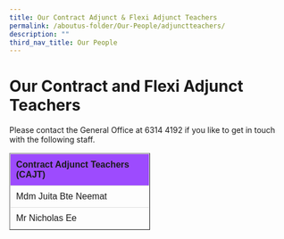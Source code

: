 ```yaml
---
title: Our Contract Adjunct & Flexi Adjunct Teachers
permalink: /aboutus-folder/Our-People/adjunctteachers/
description: ""
third_nav_title: Our People
---
```

# Our Contract and Flexi Adjunct Teachers

Please contact the General Office at 6314 4192 if you like to get in touch with the following staff.


<style>
table {
  font-family: arial, sans-serif;
  border-collapse: collapse;
  width: 50%;
  text-align: left;
}

td, th {
  border: 1px solid #dddddd;
  text-align: left;
  padding: 10px;
}

tr:nth-child(1) {
  background-color: #9d4bfe;
  font-color: #ffffff;
}
</style>

<table border=1>
  <tbody>
  <tr>
    <th>Contract Adjunct Teachers (CAJT)</th>
  </tr>
		<tr>
			<td>
				Mdm Juita Bte Neemat
			</td>
		</tr>
		<tr>
			<td>
				Mr Nicholas Ee
			</td>
		</tr>
	</tbody>
	</table>
